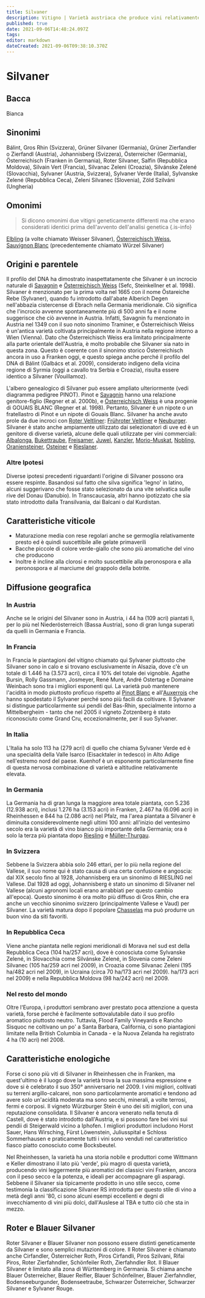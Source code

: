 ```yaml
---
title: Silvaner
description: Vitigno | Varietà austriaca che produce vini relativamente neutri con una fermezza e una potenza impressionante in Germania e Alsazia.
published: true
date: 2021-09-06T14:48:24.097Z
tags: 
editor: markdown
dateCreated: 2021-09-06T09:38:10.370Z
---
```


# Silvaner

## Bacca
Bianca

## Sinonimi
Bálint, Gros Rhin (Svizzera), Grüner Silvaner (Germania), Grüner Zierfandler o Zierfandl (Austria), Johannisberg (Svizzera), Österreicher (Germania), Österreichisch (Franken in Germania), Roter Silvaner, Salfin (Repubblica Moldova), Silvain Vert (Francia), Silvanac Zeleni (Croazia), Silvánske Zelené (Slovacchia), Sylvaner (Austria, Svizzera), Sylvaner Verde (Italia), Sylvanske Zelené (Repubblica Ceca), Zeleni Silvanec (Slovenia), Zöld Szilváni (Ungheria)

## Omonimi
> Si dicono omonimi due vitigni geneticamente differenti ma che erano considerati identici prima dell'avvento dell'analisi genetica
{.is-info}

[Elbling](/vitigni/elbling) (a volte chiamato Weisser Silvaner), [Österreichisch Weiss](/vitigni/osterreichisch-weiss), [Sauvignon Blanc](/vitigni/Francia/sauvignon-blanc) (precedentemente chiamato Würzel Silvaner)

## Origini e parentele
Il profilo del DNA ha dimostrato inaspettatamente che Silvaner è un incrocio naturale di [Savagnin](/vitigni/savagnin) e [Österreichisch Weiss](/vitigni/osterreichisch-weiss) (Sefc, Steinkellner et al. 1998). Silvaner è menzionato per la prima volta nel 1665 con il nome Östareiche Rebe (Sylvaner), quando fu introdotto dall'abate Alberich Degen nell'abbazia cistercense di Ebrach nella Germania meridionale. Ciò significa che l'incrocio avvenne spontaneamente più di 500 anni fa e il nome suggerisce che ciò avvenne in Austria. Infatti, Savagnin fu menzionato in Austria nel 1349 con il suo noto sinonimo Traminer, e Österreichisch Weiss è un'antica varietà coltivata principalmente in Austria nella regione intorno a Wien (Vienna). Dato che Österreichisch Weiss era limitato principalmente alla parte orientale dell'Austria, è molto probabile che Silvaner sia nato in questa zona. Questo è coerente con il sinonimo storico Österreichisch ancora in uso a Franken oggi, e questo spiega anche perché il profilo del DNA di Bálint (Galbács et al. 2009), considerato indigeno della vicina regione di Syrmia (oggi a cavallo tra Serbia e Croazia), risulta essere identico a Silvaner (Vouillamoz).

L'albero genealogico di Silvaner può essere ampliato ulteriormente (vedi diagramma pedigree PINOT). Pinot e [Savagnin](/vitigni/savagnin) hanno una relazione genitore-figlio (Regner et al. 2000b), e [Österreichisch Weiss](/vitigni/osterreichisch-weiss) è una progenie di GOUAIS BLANC (Regner et al. 1998). Pertanto, Silvaner è un nipote o un fratellastro di Pinot e un nipote di Gouais Blanc. Silvaner ha anche avuto prole da due incroci con [Roter Veltliner](/vitigni/roter-veltliner): [Frühroter Veltliner](/vitigni/fruhroter-veltliner) e [Neuburger](/vitigni/neuburger). Silvaner è stato anche ampiamente utilizzato dai selezionatori di uve ed è un genitore di diverse varietà, alcune delle quali utilizzate per vini commerciali: [Albalonga](/vitigni/albalonga), [Bukettraube](/vitigni/bukettraube), [Freisamer](/vitigni/freisamer), [Juwel](/vitigni/juwel), [Kanzler](/vitigni/kranzler), [Morio-Muskat](/vitigni/morio-muskat), [Nobling](/vitigni/nobling), [Oraniensteiner](/vitigni/oraniensteiner), [Osteiner](/vitigni/osteiner) e [Rieslaner](/vitigni/rieslaner).

### Altre Ipotesi

Diverse ipotesi precedenti riguardanti l'origine di Silvaner possono ora essere respinte. Basandosi sul fatto che silva significa 'legno' in latino, alcuni suggerivano che fosse stato selezionato da una vite selvatica sulle rive del Donau (Danubio). In Transcaucasia, altri hanno ipotizzato che sia stato introdotto dalla Transilvania, dai Balcani o dal Kurdistan.

## Caratteristiche viticole

- Maturazione media con rese regolari anche se germoglia relativamente presto ed è quindi suscettibile alle gelate primaverili
- Bacche piccole di colore verde-giallo che sono più aromatiche del vino che producono
- Inoltre è incline alla clorosi e molto suscettibile alla peronospora e alla peronospora e al marciume del grappolo della botrite.

## Diffusione geografica

### In Austria

Anche se le origini del Silvaner sono in Austria, i 44 ha (109 acri) piantati lì, per lo più nel Niederösterreich (Bassa Austria), sono di gran lunga superati da quelli in Germania e Francia.

### In Francia

In Francia le piantagioni del vitigno chiamato qui Sylvaner piuttosto che Silvaner sono in calo e si trovano esclusivamente in Alsazia, dove c'è un totale di 1.446 ha (3.573 acri), circa il 10% del totale dei vignoble. Agathe Bursin, Rolly Gassmann, Josmeyer, René Muré, André Ostertag e Domaine Weinbach sono tra i migliori esponenti qui. La varietà può mantenere l'acidità in modo piuttosto proficuo rispetto al [Pinot Blanc](/vitigni/pinot-blanc) e all'[Auxerrois](/vitigni/auxerrois) che hanno spodestato il Sylvaner perché sono più facili da coltivare. Il Sylvaner si distingue particolarmente sui pendii del Bas-Rhin, specialmente intorno a Mittelbergheim - tanto che nel 2005 il vigneto Zotzenberg è stato riconosciuto come Grand Cru, eccezionalmente, per il suo Sylvaner.

### In Italia

L'Italia ha solo 113 ha (279 acri) di quello che chiama Sylvaner Verde ed è una specialità della Valle Isarco (Eisacktaler in tedesco) in Alto Adige nell'estremo nord del paese. Kuenhof è un esponente particolarmente fine di questa nervosa combinazione di varietà e altitudine relativamente elevata.

### In Germania

La Germania ha di gran lunga la maggiore area totale piantata, con 5.236 (12.938 acri), inclusi 1.276 ha (3.153 acri) in Franken, 2.467 ha (6.096 acri) in Rheinhessen e 844 ha (2.086 acri) nel Pfalz, ma l'area piantata a Silvaner è diminuita considerevolmente negli ultimi 100 anni: all'inizio del ventesimo secolo era la varietà di vino bianco più importante della Germania; ora è solo la terza più piantata dopo [Riesling](/vitigni/Germania/riesling) e [Müller-Thurgau](/vitigni/muller-thurgau).

### In Svizzera

Sebbene la Svizzera abbia solo 246 ettari, per lo più nella regione del Vallese, il suo nome qui è stato causa di una certa confusione e angoscia: dal XIX secolo fino al 1928, Johannisberg era un sinonimo di RIESLING nel Vallese. Dal 1928 ad oggi, Johannisberg è stato un sinonimo di Silvaner nel Vallese (alcuni agronomi locali erano arrabbiati per questo cambio all'epoca). Questo sinonimo è ora molto più diffuso di Gros Rhin, che era anche un vecchio sinonimo svizzero (principalmente Vallese e Vaud) per Silvaner. La varietà matura dopo il popolare [Chasselas](/vitigni/chasselas) ma può produrre un buon vino da siti favoriti.

### In Repubblica Ceca

Viene anche piantata nelle regioni meridionali di Morava nel sud est della Repubblica Ceca (104 ha/257 acri), dove è conosciuta come Sylvanske Zelené, in Slovacchia come Silvánske Zelené, in Slovenia come Zeleni Silvanec (105 ha/259 acri nel 2009), in Croazia come Silvanac Zeleni (195 ha/482 acri nel 2009), in Ucraina (circa 70 ha/173 acri nel 2009). ha/173 acri nel 2009) e nella Repubblica Moldova (98 ha/242 acri) nel 2009.

### Nel resto del mondo

Oltre l'Europa, i produttori sembrano aver prestato poca attenzione a questa varietà, forse perché è facilmente sottovalutabile dato il suo profilo aromatico piuttosto neutro. Tuttavia, Flood Family Vineyards e Rancho Sisquoc ne coltivano un po' a Santa Barbara, California, ci sono piantagioni limitate nella British Columbia in Canada - e la Nuova Zelanda ha registrato 4 ha (10 acri) nel 2008.

## Caratteristiche enologiche

Forse ci sono più viti di Silvaner in Rheinhessen che in Franken, ma quest'ultimo è il luogo dove la varietà trova la sua massima espressione e dove si è celebrato il suo 350° anniversario nel 2009. I vini migliori, coltivati su terreni argillo-calcarei, non sono particolarmente aromatici e tendono ad avere solo un'acidità moderata ma sono secchi, minerali, a volte terrosi, fermi e corposi. Il vigneto Würzburger Stein è uno dei siti migliori, con una reputazione consolidata. Il Silvaner è ancora venerato nella tenuta di Castell, dove è stato introdotto dall'Austria, e si possono fare bei vini sui pendii di Steigerwald vicino a Iphofen. I migliori produttori includono Horst Sauer, Hans Wirsching, Fürst Löwenstein, Juliusspital e Schloss Sommerhausen e praticamente tutti i vini sono venduti nel caratteristico fiasco piatto conosciuto come Bocksbeutel.

Nel Rheinhessen, la varietà ha una storia nobile e produttori come Wittmann e Keller dimostrano il lato più 'verde', più magro di questa varietà, producendo vini leggermente più aromatici dei classici vini Franken, ancora con il peso secco e la potenza, e ideali per accompagnare gli asparagi. Sebbene il Silvaner sia tipicamente prodotto in uno stile secco, come testimonia la classificazione Silvaner RS introdotta per questo stile di vino a metà degli anni '80, ci sono alcuni esempi eccellenti e degni di invecchiamento di vini più dolci, dall'Auslese al TBA e tutto ciò che sta in mezzo.

## Roter e Blauer Silvaner

Roter Silvaner e Blauer Silvaner non possono essere distinti geneticamente da Silvaner e sono semplici mutazioni di colore. Il Roter Silvaner è chiamato anche Cirfandler, Österreicher Roth, Piros Cirfandli, Piros Szilvani, Rifai Piros, Roter Zierfahndler, Schönfeiler Roth, Zierfahndler Rot. Il Blauer Silvaner è limitato alla zona di Württemberg in Germania. Si chiama anche Blauer Österreicher, Blauer Reifler, Blauer Schönfeilner, Blauer Zierfahndler, Bodenseeburgunder, Bodenseetraube, Schwarzer Österreicher, Schwarzer Silvaner e Sylvaner Rouge.


